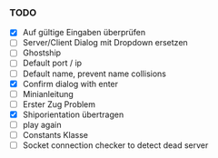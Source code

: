 ### TODO

- [x] Auf gültige Eingaben überprüfen
- [ ] Server/Client Dialog mit Dropdown ersetzen
- [ ] Ghostship
- [ ] Default port / ip
- [ ] Default name, prevent name collisions
- [x] Confirm dialog with enter
- [ ] Minianleitung
- [ ] Erster Zug Problem
- [x] Shiporientation übertragen
- [ ] play again
- [ ] Constants Klasse
- [ ] Socket connection checker to detect dead server